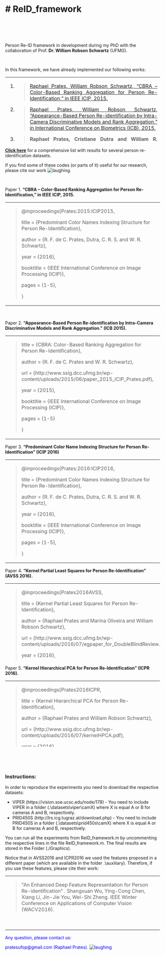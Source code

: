 <h1><strong># ReID_framework </strong></h1>
<h1>&nbsp;</h1>
<p>Person Re-ID framework in development during my PhD with the collaboration of Prof.<strong> Dr. William Robson Schwartz</strong> (UFMG).</p>
<p>&nbsp;</p>
<p>In this framework, we have already implemented our&nbsp;following works:</p>
<table style="height: 213px;" width="596">
<tbody>
<tr>
<td>
<ol>
<li style="text-align: justify;">
<blockquote><a title="Project Page - CBRA" href="http://www.ssig.dcc.ufmg.br/icip-cbra-color-based-ranking-aggregation-for-person-re-identification/">Raphael Prates, William Robson Schwartz, &ldquo;CBRA &ndash; Color-Based Ranking Aggregation for Person Re-Identification,&rdquo; in IEEE ICIP, 2015.</a></blockquote>
</li>
<li style="text-align: justify;">
<blockquote><a title="Project Page - ICB 2015" href="http://www.ssig.dcc.ufmg.br/icb-2015-appearance-based-person-re-identification/">Raphael Prates, William Robson Schwartz, &ldquo;Appearance-Based Person Re-identification by Intra-Camera Discriminative Models and Rank Aggregation,&rdquo; in International Conference on Biometrics (ICB), 2015.</a></blockquote>
</li>
<li style="text-align: justify;">
<blockquote><strong><strong>Raphael Prates, Cristiane Dutra and William R. Schwartz, &ldquo;<strong>Predominant Color Name Indexing Structure For Person Re-Identification</strong></strong></strong><strong>,&rdquo; in IEEE ICIP, 2016.</strong></blockquote>
</li>
<li style="text-align: justify;">
<blockquote><a title="Project Page - AVSS2016" href="http://www.ssig.dcc.ufmg.br/kernel-partial-least-squares-for-person-re-identification-avss-2016/">Raphael Prates, Marina Oliveira and William Robson Schwartz, &ldquo;Kernel Partial Least Squares for Person Re-Identification,&rdquo; in IEEE AVSS, 2016.</a></blockquote>
</li>
<li style="text-align: justify;">
<blockquote><a title="Project Page - ICPR 2016" href="http://www.ssig.dcc.ufmg.br/kernel-hierarchical-pca-for-person-re-identification-icpr-2016/">Raphael Prates and William Robson Schwartz, &ldquo;Kernel Hierarchical PCA for Person Re-Identification,&rdquo; in ICPR, 2016.</a></blockquote>
</li>
</ol>
</td>
</tr>
</tbody>
</table>
<p><a href="http://www.ssig.dcc.ufmg.br/reid-results/"><strong>Click here</strong></a> for a comprehensive list with&nbsp;results for several person re-identification datasets.</p>
<p>If you find some of these codes (or parts of it) useful for our research, please cite our work&nbsp;<img src="https://html-online.com/editor/tinymce/plugins/emoticons/img/smiley-laughing.gif" alt="laughing" />.&nbsp;</p>
<p>&nbsp;</p>
<p>Paper 1.&nbsp;<strong>&ldquo;CBRA &ndash; Color-Based Ranking Aggregation for Person Re-Identification,&rdquo; in IEEE ICIP, 2015.</strong></p>
<table>
<tbody>
<tr>
<td>
<blockquote>
<p>@inproceedings{Prates:2015:ICIP2015,</p>
<p>title = {Predominant Color Names Indexing Structure for Person Re-Identification},</p>
<p>author = {R. F. de C. Prates, Dutra, C. R. S. and W. R. Schwartz},</p>
<p>year = {2016},</p>
<p>booktitle = {IEEE International Conference on Image Processing (ICIP)},</p>
<p>pages = {1-5},</p>
<p>}</p>
</blockquote>
</td>
</tr>
</tbody>
</table>
<p>&nbsp;</p>
<p>Paper 2.&nbsp;<strong>&ldquo;Appearance-Based Person Re-identification by Intra-Camera Discriminative Models and Rank Aggregation.&rdquo; (ICB 2015).</strong></p>
<table>
<tbody>
<tr>
<td>
<blockquote>
<p>title = {CBRA: Color-Based Ranking Aggregation for Person Re-Identification},</p>
<p>author = {R. F. de C. Prates and W. R. Schwartz},</p>
<p>url = {http://www.ssig.dcc.ufmg.br/wp-content/uploads/2015/06/paper_2015_ICIP_Prates.pdf},</p>
<p>year = {2015},</p>
<p>booktitle = {IEEE International Conference on Image Processing (ICIP)},</p>
<p>pages = {1-5}</p>
<p>}</p>
</blockquote>
</td>
</tr>
</tbody>
</table>
<p>Paper 3.&nbsp;<strong>&ldquo;Predominant Color Name Indexing Structure for Person Re-Identification&rdquo; (ICIP 2016)</strong></p>
<table>
<tbody>
<tr>
<td>
<blockquote>
<p>@inproceedings{Prates:2016:ICIP2016,</p>
<p>title = {Predominant Color Names Indexing Structure for Person Re-Identification},</p>
<p>author = {R. F. de C. Prates, Dutra, C. R. S. and W. R. Schwartz},</p>
<p>year = {2016},</p>
<p>booktitle = {IEEE International Conference on Image Processing (ICIP)},</p>
<p>pages = {1-5},</p>
<p>}</p>
</blockquote>
</td>
</tr>
</tbody>
</table>
<p>Paper 4.&nbsp;<strong>&ldquo;Kernel Partial Least Squares for Person Re-Identification&rdquo; (AVSS 2016).</strong></p>
<table style="height: 250px;" width="591">
<tbody>
<tr>
<td>
<blockquote>
<p>@inproceedings{Prates2016AVSS,</p>
<p>title = {Kernel Partial Least Squares for Person Re-Identification},</p>
<p>author = {Raphael Prates and Marina Oliveira and William Robson Schwartz},</p>
<p>url = {http://www.ssig.dcc.ufmg.br/wp-content/uploads/2016/07/egpaper_for_DoubleBlindReview.pdf},</p>
<p>year = {2016},</p>
<p>date = {2016-08-24},</p>
<p>booktitle = {IEEE International Conference on Advanced Video and Signal-Based Surveillance (AVSS)}</p>
<p>}</p>
</blockquote>
</td>
</tr>
</tbody>
</table>
<p>Paper 5.&nbsp;<strong>&ldquo;Kernel Hierarchical PCA for Person Re-Identification&rdquo; (ICPR 2016).</strong></p>
<table style="height: 214px;" width="578">
<tbody>
<tr>
<td>
<blockquote>
<p>@inproceedings{Prates2016ICPR,</p>
<p>title = {Kernel Hierarchical PCA for Person Re-Identification},</p>
<p>author = {Raphael Prates and William Robson Schwartz},</p>
<p>url = {http://www.ssig.dcc.ufmg.br/wp-content/uploads/2016/07/kernelHPCA.pdf},</p>
<p>year = {2016},</p>
<p>date = {2016-12-13},</p>
<p>booktitle = {23th International Conference on Pattern Recognition, ICPR 2016, Cancun, MEXICO, December 4-8, 2016.}</p>
<p>}</p>
</blockquote>
</td>
</tr>
</tbody>
</table>
<p>&nbsp;</p>
<p>&nbsp;</p>
<h3>Instructions:</h3>
<p>In order to reproduce the experiments you need to download the respective datasets:</p>
<ul>
<li>VIPER (https://vision.soe.ucsc.edu/node/178) - You need to include VIPER in a folder (.\datasets\viper\camX) where X is equal A or B for cameras A and B, respectively.</li>
<li>PRID450S (http://lrs.icg.tugraz.at/download.php) - You need to include PRID450S in a folder (.\datasets\prid450s\camX) where X is equal A or B for cameras A and B, respectively.</li>
</ul>
<p>You can run all the experiments from ReID_framework.m by uncommenting the respective lines in the file ReID_framework.m. The final results are stored in the Folder (./Graphics).</p>
<p>Notice that in AVSS2016 and ICPR2016 we used the features proposed in a different&nbsp;paper (which are available in the folder .\auxiliary). Therefore, if you use these features, please cite their work:</p>
<table>
<tbody>
<tr>
<td>
<blockquote>
<p>"An Enhanced Deep Feature Representation for Person Re-identification" . Shangxuan Wu, Ying-Cong Chen, Xiang Li, Jin-Jie You, Wei-Shi Zheng. IEEE Winter Conference on Applications of Computer Vision (WACV2016).</p>
</blockquote>
<p>&nbsp;</p>
</td>
</tr>
</tbody>
</table>
<p><span style="color: #0000ff;">Any question, please contact us:</span></p>
<p><span style="color: #0000ff;">pratesufop@gmail.com (Raphael Prates).&nbsp;<img src="https://html-online.com/editor/tinymce/plugins/emoticons/img/smiley-laughing.gif" alt="laughing" /></span><br /> <br /> </p>
<p>&nbsp;</p>

